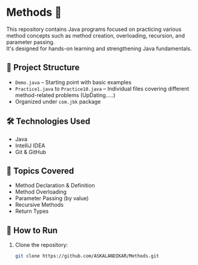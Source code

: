 # Methods 🚀

This repository contains Java programs focused on practicing various method concepts such as method creation, overloading, recursion, and parameter passing.  
It's designed for hands-on learning and strengthening Java fundamentals.

## 📁 Project Structure

- `Demo.java` – Starting point with basic examples
- `Practice1.java` to `Practice10.java` – Individual files covering different method-related problems (UpDating.....)
- Organized under `com.jbk` package

## 🛠 Technologies Used

- Java
- IntelliJ IDEA
- Git & GitHub

## 📌 Topics Covered

- Method Declaration & Definition
- Method Overloading
- Parameter Passing (by value)
- Recursive Methods
- Return Types

## 🚀 How to Run

1. Clone the repository:
   ```bash
   git clone https://github.com/ASKALANDIKAR/Methods.git




